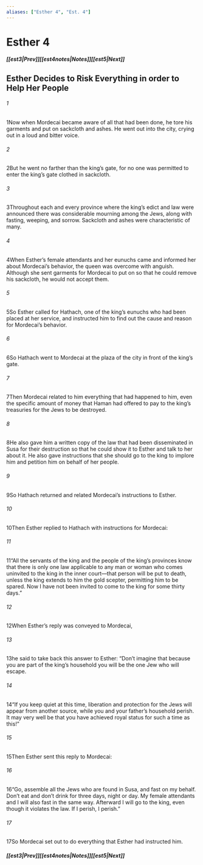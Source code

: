 ```yaml
---
aliases: ["Esther 4", "Est. 4"]
---
```

# Esther 4
##### <span class=arrow-left></span>[[est3|Prev]]<span class=navigation-separator></span>[[est4notes|Notes]]<span class=navigation-separator></span>[[est5|Next]]<span class=arrow-right></span>
## Esther Decides to Risk Everything in order to Help Her People
###### 1
<span class=verse-first>1</span>Now when Mordecai became aware of all that had been done, he tore his garments and put on sackcloth and ashes. He went out into the city, crying out in a loud and bitter voice.
###### 2
<span class=verse-body>2</span>But he went no farther than the king’s gate, for no one was permitted to enter the king’s gate clothed in sackcloth.
###### 3
<span class=verse-body>3</span>Throughout each and every province where the king’s edict and law were announced there was considerable mourning among the Jews, along with fasting, weeping, and sorrow. Sackcloth and ashes were characteristic of many.
<div class=paragraph-break></div>

###### 4
<span class=verse-first>4</span>When Esther’s female attendants and her eunuchs came and informed her about Mordecai’s behavior, the queen was overcome with anguish. Although she sent garments for Mordecai to put on so that he could remove his sackcloth, he would not accept them.
###### 5
<span class=verse-body>5</span>So Esther called for Hathach, one of the king’s eunuchs who had been placed at her service, and instructed him to find out the cause and reason for Mordecai’s behavior.
###### 6
<span class=verse-body>6</span>So Hathach went to Mordecai at the plaza of the city in front of the king’s gate.
###### 7
<span class=verse-body>7</span>Then Mordecai related to him everything that had happened to him, even the specific amount of money that Haman had offered to pay to the king’s treasuries for the Jews to be destroyed.
###### 8
<span class=verse-body>8</span>He also gave him a written copy of the law that had been disseminated in Susa for their destruction so that he could show it to Esther and talk to her about it. He also gave instructions that she should go to the king to implore him and petition him on behalf of her people.
<div class=paragraph-break></div>

###### 9
<span class=verse-first>9</span>So Hathach returned and related Mordecai’s instructions to Esther.
###### 10
<span class=verse-body>10</span>Then Esther replied to Hathach with instructions for Mordecai:
###### 11
<span class=verse-body>11</span>“All the servants of the king and the people of the king’s provinces know that there is only one law applicable to any man or woman who comes uninvited to the king in the inner court—that person will be put to death, unless the king extends to him the gold scepter, permitting him to be spared. Now I have not been invited to come to the king for some thirty days.”
###### 12
<span class=verse-body>12</span>When Esther’s reply was conveyed to Mordecai,
<div class=paragraph-break></div>

###### 13
<span class=verse-first>13</span>he said to take back this answer to Esther: “Don’t imagine that because you are part of the king’s household you will be the one Jew who will escape.
###### 14
<span class=verse-body>14</span>“If you keep quiet at this time, liberation and protection for the Jews will appear from another source, while you and your father’s household perish. It may very well be that you have achieved royal status for such a time as this!”
###### 15
<span class=verse-body>15</span>Then Esther sent this reply to Mordecai:
###### 16
<span class=verse-body>16</span>“Go, assemble all the Jews who are found in Susa, and fast on my behalf. Don’t eat and don’t drink for three days, night or day. My female attendants and I will also fast in the same way. Afterward I will go to the king, even though it violates the law. If I perish, I perish.”
###### 17
<span class=verse-body>17</span>So Mordecai set out to do everything that Esther had instructed him.
##### <span class=arrow-left></span>[[est3|Prev]]<span class=navigation-separator></span>[[est4notes|Notes]]<span class=navigation-separator></span>[[est5|Next]]<span class=arrow-right></span>